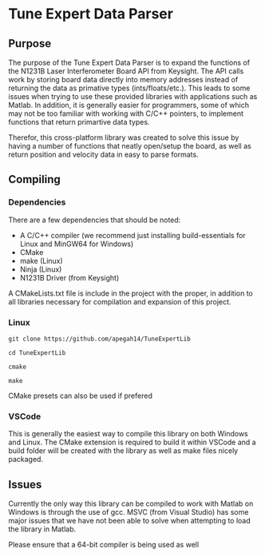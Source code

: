 # Tune Expert Data Parser

## Purpose
The purpose of the Tune Expert Data Parser is to expand the functions of the N1231B Laser Interferometer Board API from Keysight. The API calls work by storing board data directly into memory addresses instead of returning the data as primative types (ints/floats/etc.). This leads to some issues when trying to use these provided libraries with applications such as Matlab. In addition, it is generally easier for programmers, some of which may not be too familiar with working with C/C++ pointers, to implement functions that return primartive data types.

Therefor, this cross-platform library was created to solve this issue by having a number of functions that neatly open/setup the board, as well as return position and velocity data in easy to parse formats.

## Compiling
### Dependencies
There are a few dependencies that should be noted:
- A C/C++ compiler (we recommend just installing build-essentials for Linux and MinGW64 for Windows)
- CMake
- make (Linux)
- Ninja (Linux)
- N1231B Driver (from Keysight)

A CMakeLists.txt file is include in the project with the proper, in addition to all libraries necessary for compilation and expansion of this project.

### Linux
`git clone https://github.com/apegah14/TuneExpertLib`

`cd TuneExpertLib`

`cmake`

`make`

CMake presets can also be used if prefered

### VSCode
This is generally the easiest way to compile this library on both Windows and Linux. The CMake extension is required to build it within VSCode and a build folder will be created with the library as well as make files nicely packaged.

## Issues
Currently the only way this library can be compiled to work with Matlab on Windows is through the use of gcc. MSVC (from Visual Studio) has some major issues that we have not been able to solve when attempting to load the library in Matlab.

Please ensure that a 64-bit compiler is being used as well